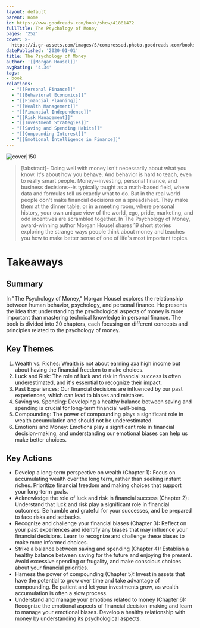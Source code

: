 ```yaml
---
layout: default
parent: Home
id: https://www.goodreads.com/book/show/41881472
fullTitle: The Psychology of Money
pages: '252'
cover: >-
  https://i.gr-assets.com/images/S/compressed.photo.goodreads.com/books/1581527774l/41881472._SY475_.jpg
datePublished: '2020-01-01'
title: The Psychology of Money
author: '[[Morgan Housel]]'
avgRating: '4.34'
tags: 
- book
relations:
  - "[[Personal Finance]]"
  - "[[Behavioral Economics]]"
  - "[[Financial Planning]]"
  - "[[Wealth Management]]"
  - "[[Financial Independence]]"
  - "[[Risk Management]]"
  - "[[Investment Strategies]]"
  - "[[Saving and Spending Habits]]"
  - "[[Compounding Interest]]"
  - "[[Emotional Intelligence in Finance]]"
---
```

![cover|150](https://i.gr-assets.com/images/S/compressed.photo.goodreads.com/books/1581527774l/41881472._SY475_.jpg)

> [!abstract]-
> Doing well with money isn't necessarily about what you know. It's about how you behave. And behavior is hard to teach, even to really smart people. Money--investing, personal finance, and business decisions--is typically taught as a math-based field, where data and formulas tell us exactly what to do. But in the real world people don't make financial decisions on a spreadsheet. They make them at the dinner table, or in a meeting room, where personal history, your own unique view of the world, ego, pride, marketing, and odd incentives are scrambled together. In The Psychology of Money, award-winning author Morgan Housel shares 19 short stories exploring the strange ways people think about money and teaches you how to make better sense of one of life's most important topics.

# Takeaways
## Summary
In "The Psychology of Money," Morgan Housel explores the relationship between human behavior, psychology, and personal finance. He presents the idea that understanding the psychological aspects of money is more important than mastering technical knowledge in personal finance. The book is divided into 20 chapters, each focusing on different concepts and principles related to the psychology of money.
## Key Themes
1. Wealth vs. Riches: Wealth is not about earning axa high income but about having the financial freedom to make choices.
2. Luck and Risk: The role of luck and risk in financial success is often underestimated, and it's essential to recognize their impact.
3. Past Experiences: Our financial decisions are influenced by our past experiences, which can lead to biases and mistakes.
4. Saving vs. Spending: Developing a healthy balance between saving and spending is crucial for long-term financial well-being.
5. Compounding: The power of compounding plays a significant role in wealth accumulation and should not be underestimated.
6. Emotions and Money: Emotions play a significant role in financial decision-making, and understanding our emotional biases can help us make better choices.
## Key Actions
- Develop a long-term perspective on wealth (Chapter 1): Focus on accumulating wealth over the long term, rather than seeking instant riches. Prioritize financial freedom and making choices that support your long-term goals.
- Acknowledge the role of luck and risk in financial success (Chapter 2): Understand that luck and risk play a significant role in financial outcomes. Be humble and grateful for your successes, and be prepared to face risks and setbacks.
- Recognize and challenge your financial biases (Chapter 3): Reflect on your past experiences and identify any biases that may influence your financial decisions. Learn to recognize and challenge these biases to make more informed choices.
- Strike a balance between saving and spending (Chapter 4): Establish a healthy balance between saving for the future and enjoying the present. Avoid excessive spending or frugality, and make conscious choices about your financial priorities.
- Harness the power of compounding (Chapter 5): Invest in assets that have the potential to grow over time and take advantage of compounding. Be patient and let your investments grow, as wealth accumulation is often a slow process.
- Understand and manage your emotions related to money (Chapter 6): Recognize the emotional aspects of financial decision-making and learn to manage your emotional biases. Develop a healthy relationship with money by understanding its psychological aspects.